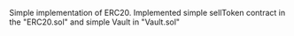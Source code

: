 
Simple implementation of ERC20. Implemented simple sellToken contract in the "ERC20.sol" and simple Vault in "Vault.sol"
